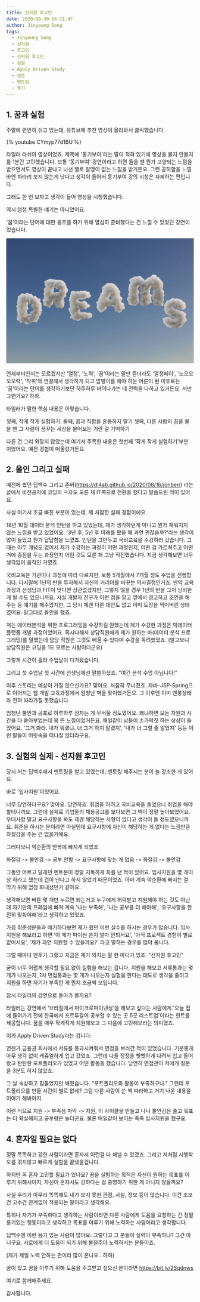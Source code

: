 ```yaml
---
title: 선지원 후고민
date: 2020-08-30 16:11:47
author: Jinyoung Song
tags:
  - Jinyoung Song
  - 선지원
  - 후고민
  - 선지원 후고민
  - 실험
  - Apply Driven Study
  - 생존
  - 멘토링
  - 용기
---
```


## 1. 꿈과 실험

주말에 편안히 쉬고 있는데, 유튜브에 추천 영상이 올라와서 클릭했습니다.

{% youtube CYmyp77d1BU %}

타일러 라쉬의 영상이었죠. 제목에 '동기부여'라는 말이 적혀 있기에 영상을 볼지 안볼지를 1분간 고민했습니다. 보통 '동기부여' 강연이라고 하면 들을 땐 뭔가 고양되는 느낌을 받으면서도 영상이 끝나고 나선 별로 알맹이 없는 느낌을 받거든요. 그런 공허함을 느낄 바엔 차라리 보지 않는게 낫다고 생각이 들어서 동기부여 강의 시청은 자제하는 편입니다.

그래도 한 번 보자고 생각이 들어 영상을 시청했습니다.

역시 엄청 특별한 얘기는 아니었어요.

'꿈'이라는 단어에 대한 옹호를 하기 위해 열심히 준비했다는 건 느낄 수 있었던 강연이었습니다.

![꿈](./first-apply-after-consider/dream.jpg)

언제부터인지는 모르겠지만 '열정', '노력', '꿈'이라는 말만 듣더라도 '열정페이', '노오오오오력', '착취'와 연결해서 생각하게 되고 밥벌이를 해야 하는 어른이 된 이후로는 '꿈'이라는 단어를 생각하기보단 하루하루 버텨나가는 데 전력을 다하고 있거든요. 저만 그런가요? 하하.

타일러가 말한 핵심 내용은 이렇습니다.

첫째, 작게 작게 실험하기.
둘째, 꿈과 직함을 혼동하지 말기
셋째, 다른 사람의 꿈을 물을 땐 그 사람이 꿈꾸는 세상을 물어보는 거란 걸 기억하기

다른 건 그리 와닿지 않았는데 여기서 주목한 내용은 첫번째 '작게 작게 실험하기'부분 이었어요. 예전 경험이 떠올랐거든요.

## 2. 올인 그리고 실패

예전에 썼던 딥백수 그리고 존버(https://dl4ab.github.io/2020/08/16/jonber/) 라는 글에서 비전공자에 코딩의 ㅋ자도 모른 채 IT쪽으로 전환을 했다고 말씀드린 적이 있어요.

사실 여기서 조금 빠진 부분이 있는데, 제 처참한 실패 경험이에요.

18년 10월 데이터 분석 인턴을 하고 있었는데, 제가 생각하던게 아니고 뭔가 채워지지 않는 느낌을 받고 있었어요. '3년 후, 5년 후 미래를 봤을 때 과연 괜찮을까?'라는 생각이 많이 들었고 뭔가 답답함을 느꼈죠. 인턴을 그만두고 국비교육을 수강하러 갔습니다. 그 때는 아무 개념도 없어서 제가 수강하는 과정이 어떤 과정인지, 어떤 걸 가르쳐주고 어떤 거에 중점을 두는 과정인지 어떤 것도 모른 채 그냥 직진했습니다. 지금 생각해보면 너무 생각없이 움직인 거였죠.

국비교육은 기관이나 과정에 따라 다르지만, 보통 5개월에서 7개월 정도 수업을 진행합니다. 다시말해 1년의 반을 투자해서 자신의 커리어를 바꾸는 의사결정인거죠. 만약 교육과정과 선생님과 FIT이 맞다면 상관없겠지만, 그렇지 않을 경우 1년의 반을 그저 낭비한 게 될 수도 있으니까요. 사실 개발자 친구가 이런 점을 알고 옆에서 경고하고 조언을 해주는 등 얘기를 해주었지만, 그 당시 제겐 다른 대안도 없고 이미 도장을 찍어버린 상태였어요. 말그대로 올인을 했죠.

저는 데이터분석을 위한 프로그래밍을 수강하길 원했는데 제가 수강한 과정은 빅데이터 플랫폼 개발 과정이었어요. 혹시나해서 상담직원에게 제가 원하는 바(데이터 분석 프로그래밍)를 말했는데 담당 직원은 그것도 배울 수 있다며 수강을 독려했었죠. (알고보니 상담직원은 코딩을 1도 모르는 사람이더군요)

그렇게 시간이 흘러 수업날이 다가왔습니다.

그리고 첫 수업날 첫 시간에 선생님께선 말씀하셨죠. "여긴 분석 수업 아닙니다!"

이후 스토리는 예상이 가질 않으신가요? 맞아요. 처참히 무너졌죠. 자바-JSP-Spring으로 이어지는 웹 개발 교육과정에서 엄청난 벽을 맞이했거든요. 그 이후엔 이미 멘붕상태라 전혀 따라가질 못했습니다.

엄청난 불안과 공포로 하루하루 잠자는 게 무서울 정도였어요. 왜냐하면 모든 자원과 시간을 다 쏟아부었는데 붕 뜬 느낌이었거든요. 매일같이 남들이 손가락짓 하는 상상이 들었어요. '그거 봐라. 내가 뭐랬냐. 너 그거 하지 말랬지', '내가 너 그럴 줄 알았지' 등등 이런 말들이 머릿속을 떠나질 않더라구요.

## 3. 실험의 실제 - 선지원 후고민

당시 저는 딥백수에서 멘토링을 받고 있었는데, 멘토링 해주시는 분이 늘 강조한 게 있어요.

바로 '입사지원'이었어요.

너무 당연하다구요? 맞아요. 당연하죠. 취업을 하려고 국비교육을 들었으니 취업을 해야 할테니까요. 그런데 실제로 기업들의 채용공고를 보다보면 그 벽이 정말 높아보였어요. 우대사항 말고 요구사항을 봐도 제겐 해당하는 사항이 없다고 생각이 들 정도였으니까요. 취준을 하시는 분이라면 아실텐데 요구사항에 자신이 해당하는 게 없다는 느낌만큼 좌절감을 주는 건 없을거에요.

그러다보니 악순환의 반복에 빠지게 되었죠.

좌절감 -> 불안감 -> 공부 안함 -> 요구사항에 맞는 게 없음 -> 좌절감 -> 불안감

그동안 어르고 달래던 멘토분이 정말 지독하게 화를 낸 적이 있어요. 입사지원을 몇 개이상 하라고 했는데 겁이 난다고 하지 않았기 때문이었죠. 아마 계속 악순환에 빠지는 걸 막기 위해 엄청 화내셨던거 같아요.

생각해보면 버튼 몇 개만 누르면 되는거고 누구에게 허락받고 지원해야 하는 것도 아닌데 자기만의 프레임에 빠져 계속 '나는 부족해', '나는 공부를 더 해야해', '요구사항을 완전히 맞춰야해'라고 생각하고 있었죠.

가끔 취준생분들과 얘기하다보면 제가 했던 이런 실수를 하시는 경우가 많습니다. 입사지원을 해보라고 하면 '아 제가 파이썬 쓴지 얼마 안되서요', '아직 프로젝트 경험이 별로 없어서요', '제가 과연 지원할 수 있을까요?' 라고 말하는 경우를 많이 봅니다.

그럴 때마다 멘토가 그랬고 지금은 제가 외치는 말 한 마디가 있죠. "선지원 후고민"

굳이 너무 어렵게 생각할 필요 없이 실험을 해보는 겁니다. 지원을 해보고 서류통과는 몇 개가 나오는지, 1차 면접통과는 몇 개가 나오는지 실험을 한다는 태도로 생각을 줄이고 지원을 하면 자기가 부족한 게 뭔지 조금씩 보입니다.

잠시 타일러의 강연으로 돌아가 볼까요?

타일러는 강연에서 '브라질에서 마이크로파이낸싱'을 해보고 싶다는 사람에게 '오늘 집에 들어가기 전에 한국에서 포르투갈어 공부할 수 있는 곳 5곳 리스트업'이라는 힌트를 제공합니다. 꿈을 매우 작게작게 지원해보고 그 다음에 고민해보라는 의미였죠.

이게 Apply Driven Study라는 겁니다.

언젠가 금융권 회사에서 서류를 통과시켜줘서 면접을 보러간 적이 있었습니다. 기분좋게 아무 생각 없이 캐쥬얼하게 입고 갔었죠. 그런데 다들 정장을 빳빳하게 다려서 입고 들어왔고 탄탄한 포트폴리오가 있었고 어떤 활동을 했습니다. 당연히 면접관이 저에게 질문을 3분도 하지 않았죠.

그 날 속상하고 힘들었지만 배웠습니다. "포트폴리오와 활동이 부족하구나." 그런데 포트폴리오를 만들 시간이 별로 없네? 그럼 다른 사람이 쓴 책 따라하고 거기 나온 내용을 이야기 해봐야지.

이런 식으로 지원 -> 부족점 파악 -> 지원, 이 사이클을 만들고 나니 불안감은 줄고 목표는 더 확실해지고 공부량은 늘더군요. 물론 매일같이 보이는 족족 입사지원을 했구요.

## 4. 혼자일 필요는 없다

정말 똑똑하고 강한 사람이라면 혼자서 이런걸 다 해낼 수 있겠죠. 그리고 저처럼 시행착오를 겪지않고 빠르게 실험을 끝냈을겁니다.

하지만 꼭 혼자 고민할 필요가 있나요? 꿈을 실험하는 목적은 자신이 원하는 목표를 이루기 위해서이지, 자신이 혼자서도 강하다는 걸 증명하기 위한 게 아니지 않을까요?

사실 우리가 아무리 똑똑해도 내가 보지 못한 관점, 사실, 정보 등이 많습니다. 이건 초보건 고수건 관계없이 적용되는 말이라고 생각해요.

특히나 자기가 부족하다고 생각하는 사람이라면 다른 사람에게 도움을 요청하는 건 정말 용기있는 행동이라고 생각하고 목표를 이루기 위해 노력하는 사람이라고 생각합니다.

딥백수엔 이런 용기 있는 사람이 많아요.
그렇다고 그 분들이 실력이 부족하냐? 그건 아니구요. 서로에게 더 도움이 되기 위해 불철주야 노력하시는 분들이죠.

(제가 제일 노력 안하는 편이라 많이 혼나요...하하)

꿈이 있고 꿈을 이루기 위해 도움을 주고받고 싶으신 분이라면
https://bit.ly/2Sqdnws

여기로 함께해주세요.

감사합니다.
